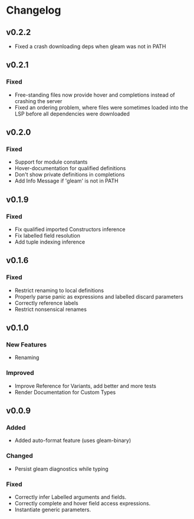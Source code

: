 # Changelog

## v0.2.2
- Fixed a crash downloading deps when gleam was not in PATH

## v0.2.1

### Fixed
- Free-standing files now provide hover and completions instead of crashing the server
- Fixed an ordering problem, where files were sometimes loaded into the LSP before all dependencies were downloaded

## v0.2.0

### Fixed
- Support for module constants
- Hover-documentation for qualified definitions
- Don't show private definitions in completions
- Add Info Message if 'gleam' is not in PATH

## v0.1.9

### Fixed
- Fix qualified imported Constructors inference
- Fix labelled field resolution
- Add tuple indexing inference

## v0.1.6

### Fixed
- Restrict renaming to local definitions
- Properly parse panic as expressions and labelled discard parameters
- Correctly reference labels
- Restrict nonsensical  renames

## v0.1.0

### New Features

- Renaming

### Improved

- Improve Reference for Variants, add better and more tests
- Render Documentation for Custom Types

## v0.0.9

### Added

- Added auto-format feature (uses gleam-binary)

### Changed

- Persist gleam diagnostics while typing

### Fixed

- Correctly infer Labelled arguments and fields.
- Correctly complete and hover field access expressions.
- Instantiate generic parameters.
